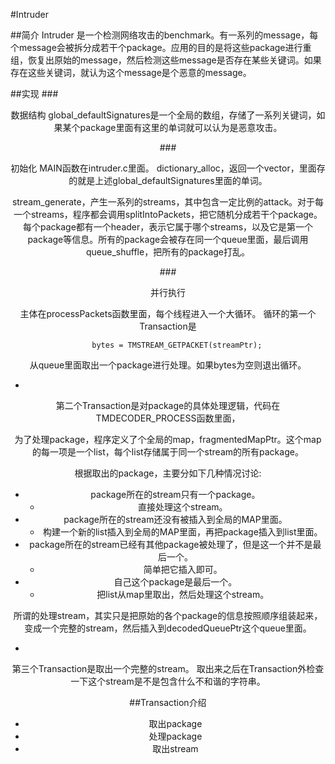 #Intruder

##简介
Intruder 是一个检测网络攻击的benchmark。有一系列的message，每个message会被拆分成若干个package。应用的目的是将这些package进行重组，恢复出原始的message，然后检测这些message是否存在某些关键词。如果存在这些关键词，就认为这个message是个恶意的message。

##实现
###<center>数据结构
global_defaultSignatures是一个全局的数组，存储了一系列关键词，如果某个package里面有这里的单词就可以认为是恶意攻击。



###<center>初始化
MAIN函数在intruder.c里面。
dictionary\_alloc，返回一个vector，里面存的就是上述global\_defaultSignatures里面的单词。

stream\_generate，产生一系列的streams，其中包含一定比例的attack。对于每一个streams，程序都会调用splitIntoPackets，把它随机分成若干个package。每个package都有一个header，表示它属于哪个streams，以及它是第一个package等信息。所有的package会被存在同一个queue里面，最后调用queue\_shuffle，把所有的package打乱。

###<center>并行执行

主体在processPackets函数里面，每个线程进入一个大循环。
循环的第一个Transaction是

		bytes = TMSTREAM_GETPACKET(streamPtr);
		
从queue里面取出一个package进行处理。如果bytes为空则退出循环。

-
第二个Transaction是对package的具体处理逻辑，代码在TMDECODER_PROCESS函数里面，

为了处理package，程序定义了个全局的map，fragmentedMapPtr。这个map的每一项是一个list，每个list存储属于同一个stream的所有package。

根据取出的package，主要分如下几种情况讨论:
- package所在的stream只有一个package。
	- 直接处理这个stream。
- package所在的stream还没有被插入到全局的MAP里面。
	- 构建一个新的list插入到全局的MAP里面，再把package插入到list里面。
- package所在的stream已经有其他package被处理了，但是这一个并不是最后一个。
	- 简单把它插入即可。
- 自己这个package是最后一个。
	- 把list从map里取出，然后处理这个stream。

所谓的处理stream，其实只是把原始的各个package的信息按照顺序组装起来，变成一个完整的stream，然后插入到decodedQueuePtr这个queue里面。

-
第三个Transaction是取出一个完整的stream。
取出来之后在Transaction外检查一下这个stream是不是包含什么不和谐的字符串。

##Transaction介绍
- 取出package
- 处理package
- 取出stream
